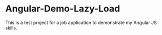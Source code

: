 # Angular-Demo-Lazy-Load
This is a test project for a job application to demonstrate my Angular JS skills.
